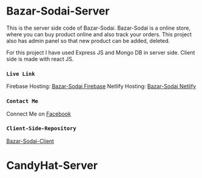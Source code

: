 # Bazar-Sodai-Server

This is the server side code of Bazar-Sodai. Bazar-Sodai is a online store, where you can buy product online and also track your orders. This project also has admin panel so that new product can be added, deleted.

For this project I have used Express JS and Mongo DB in server side. Client side is made with react JS.

### `Live Link`

Firebase Hosting: [Bazar-Sodai Firebase](https://bazar-sodai-5af88.web.app)
Netlify Hosting: [Bazar-Sodai Netlify](https://bazar-sodai.netlify.app)

### `Contact Me`

Connect Me on [Facebook](https://facebook.com/adhovi)

### `Client-Side-Repository`

[Bazar-Sodai-Client](https://github.com/adhovi/bazar-sodai-client)
# CandyHat-Server
